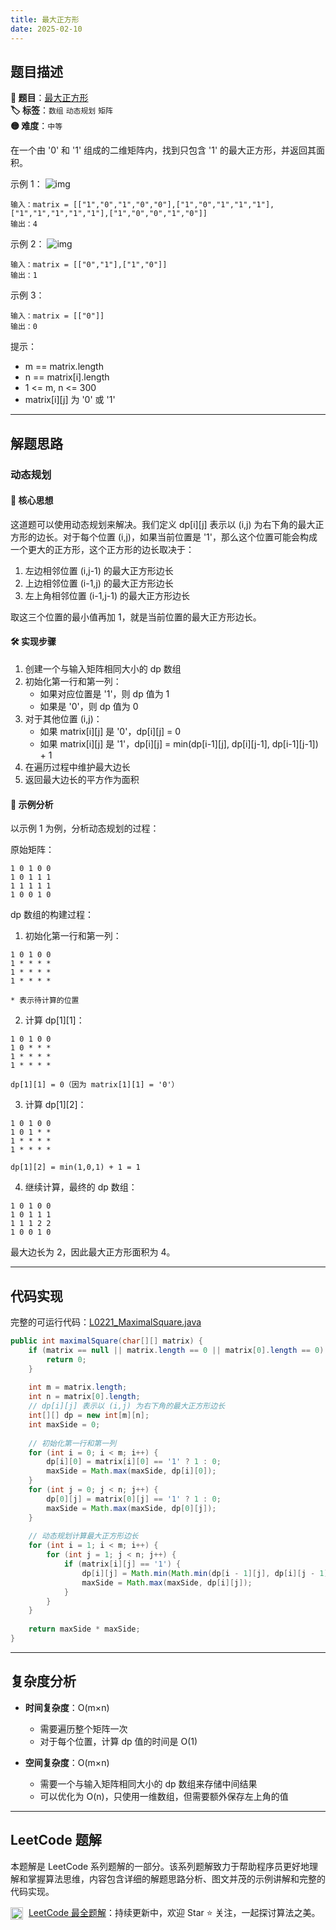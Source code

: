 ```yaml
---
title: 最大正方形
date: 2025-02-10
---
```


## 题目描述

**🔗 题目**：[最大正方形](https://leetcode.cn/problems/maximal-square/)  
**🏷️ 标签**：`数组` `动态规划` `矩阵`  
**🟡 难度**：`中等`  

在一个由 '0' 和 '1' 组成的二维矩阵内，找到只包含 '1' 的最大正方形，并返回其面积。

示例 1：
![img](https://assets.leetcode.com/uploads/2020/11/26/max1grid.jpg)
```
输入：matrix = [["1","0","1","0","0"],["1","0","1","1","1"],["1","1","1","1","1"],["1","0","0","1","0"]]
输出：4
```

示例 2：
![img](https://assets.leetcode.com/uploads/2020/11/26/max2grid.jpg)
```
输入：matrix = [["0","1"],["1","0"]]
输出：1
```

示例 3：
```
输入：matrix = [["0"]]
输出：0
```

提示：
- m == matrix.length
- n == matrix[i].length
- 1 <= m, n <= 300
- matrix[i][j] 为 '0' 或 '1'

---

## 解题思路

### 动态规划

#### 📝 核心思想
这道题可以使用动态规划来解决。我们定义 dp[i][j] 表示以 (i,j) 为右下角的最大正方形的边长。对于每个位置 (i,j)，如果当前位置是 '1'，那么这个位置可能会构成一个更大的正方形，这个正方形的边长取决于：
1. 左边相邻位置 (i,j-1) 的最大正方形边长
2. 上边相邻位置 (i-1,j) 的最大正方形边长
3. 左上角相邻位置 (i-1,j-1) 的最大正方形边长

取这三个位置的最小值再加 1，就是当前位置的最大正方形边长。

#### 🛠️ 实现步骤
1. 创建一个与输入矩阵相同大小的 dp 数组
2. 初始化第一行和第一列：
   - 如果对应位置是 '1'，则 dp 值为 1
   - 如果是 '0'，则 dp 值为 0
3. 对于其他位置 (i,j)：
   - 如果 matrix[i][j] 是 '0'，dp[i][j] = 0
   - 如果 matrix[i][j] 是 '1'，dp[i][j] = min(dp[i-1][j], dp[i][j-1], dp[i-1][j-1]) + 1
4. 在遍历过程中维护最大边长
5. 返回最大边长的平方作为面积

#### 🧩 示例分析
以示例 1 为例，分析动态规划的过程：

原始矩阵：
```
1 0 1 0 0
1 0 1 1 1
1 1 1 1 1
1 0 0 1 0
```

dp 数组的构建过程：

1. 初始化第一行和第一列：
```
1 0 1 0 0
1 * * * *
1 * * * *
1 * * * *

* 表示待计算的位置
```

2. 计算 dp[1][1]：
```
1 0 1 0 0
1 0 * * *
1 * * * *
1 * * * *

dp[1][1] = 0（因为 matrix[1][1] = '0'）
```

3. 计算 dp[1][2]：
```
1 0 1 0 0
1 0 1 * *
1 * * * *
1 * * * *

dp[1][2] = min(1,0,1) + 1 = 1
```

4. 继续计算，最终的 dp 数组：
```
1 0 1 0 0
1 0 1 1 1
1 1 1 2 2
1 0 0 1 0
```

最大边长为 2，因此最大正方形面积为 4。

---

## 代码实现

完整的可运行代码：[L0221_MaximalSquare.java](../src/main/java/L0221_MaximalSquare.java)

```java
public int maximalSquare(char[][] matrix) {
    if (matrix == null || matrix.length == 0 || matrix[0].length == 0) {
        return 0;
    }
    
    int m = matrix.length;
    int n = matrix[0].length;
    // dp[i][j] 表示以 (i,j) 为右下角的最大正方形边长
    int[][] dp = new int[m][n];
    int maxSide = 0;
    
    // 初始化第一行和第一列
    for (int i = 0; i < m; i++) {
        dp[i][0] = matrix[i][0] == '1' ? 1 : 0;
        maxSide = Math.max(maxSide, dp[i][0]);
    }
    for (int j = 0; j < n; j++) {
        dp[0][j] = matrix[0][j] == '1' ? 1 : 0;
        maxSide = Math.max(maxSide, dp[0][j]);
    }
    
    // 动态规划计算最大正方形边长
    for (int i = 1; i < m; i++) {
        for (int j = 1; j < n; j++) {
            if (matrix[i][j] == '1') {
                dp[i][j] = Math.min(Math.min(dp[i - 1][j], dp[i][j - 1]), dp[i - 1][j - 1]) + 1;
                maxSide = Math.max(maxSide, dp[i][j]);
            }
        }
    }
    
    return maxSide * maxSide;
}
```

---

## 复杂度分析

- **时间复杂度**：O(m×n)
  - 需要遍历整个矩阵一次
  - 对于每个位置，计算 dp 值的时间是 O(1)

- **空间复杂度**：O(m×n)
  - 需要一个与输入矩阵相同大小的 dp 数组来存储中间结果
  - 可以优化为 O(n)，只使用一维数组，但需要额外保存左上角的值

---

## LeetCode 题解

本题解是 LeetCode 系列题解的一部分。该系列题解致力于帮助程序员更好地理解和掌握算法思维，内容包含详细的解题思路分析、图文并茂的示例讲解和完整的代码实现。

<img src="https://github.githubassets.com/images/modules/logos_page/GitHub-Mark.png" alt="GitHub" width="20" style="vertical-align: middle; margin-right: 5px"> [LeetCode 最全题解](https://github.com/LjyYano/LeetCode)：持续更新中，欢迎 Star ⭐️ 关注，一起探讨算法之美。 